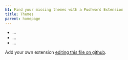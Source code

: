 ```yaml
---
h1: Find your missing themes with a Pushword Extension
title: Themes
parent: homepage
---
```


- ...
- ...
- ...

Add your own extension [editing this file on github](https://github.com/Pushword/Pushword/edit/main/packages/docs/content/extensions.md).

